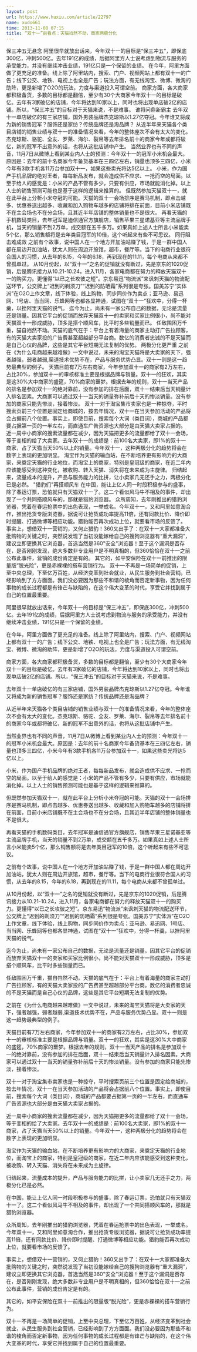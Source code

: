 ```yaml
---
layout: post
url: https://www.huxiu.com/article/22797
name: xudo661
time: 2013-11-08 07:15
title: “双十一”前看点：天猫岿然不动，商家两极分化
---
```

保三冲五无悬念 阿里很早就放出话来，今年双十一的目标是“保三冲五”，即保底300亿，冲刺500亿。去年191亿的成绩，后据阿里方人士说考虑到物流与服务的承受能力，并没有继续冲击业绩，191亿只是一个保留的业绩。 在今年，阿里方面做了更充足的准备。线上除了阿里站内，搜索、门户、视频网站上都有双十一的广告；线下公交、地铁、电视上也全是广告；玩法方面，有无线淘宝、微博、微淘的助阵，更是新增了O2O的玩法，力度与渠道投入可谓空前。 商家方面，各大商家都积极备货，多数的目标都是翻倍，至少有30个大商家今年双十一的目标是破亿。去年有3家破亿的店铺，今年将达到10家以上，同时也将出现单店破2亿的店铺。所以，“保三冲五”的目标对于天猫来说，不是难事。 谁将问鼎新霸主 去年双十一单店破亿的有三家店铺，国外男装品牌杰克琼斯以1.27亿夺冠。今年谁又将成为新的销售冠军？服饰还是家纺？传统品牌还是淘品牌？ 从近半年来天猫各个类目店铺的销售业绩与双十一的准备情况来看，今年的整体座次不会有太大的变化。杰克琼斯、骆驼、全友、罗莱、海尔、裂帛等去年排名前十的商家今年或都将破亿，新的冠军不出意外的话，也将从这批店铺中产生。 当然业界也有不同的声音，11月7日从微博上看到某业内人士的预测：今年双十一的冠军小米机会最大。原因是：去年的前十名商家今年备货基本在三四亿左右，销量也顶多三四亿，小米今年有3款手机各11万台参加双十一，如果这些卖光将达5亿以上。 小米，作为国产手机品牌的绝对王者，每每新品发布，就会造成供不应求、一抢而空的局面。以至于给人的感觉是：小米的产品不管有多少，只要有供应，市场就能消化掉。以上人士的销售预测可能也是基于这样的逻辑来推算的。 但既然参加天猫双十一，就在此平台上分析小米夺冠的可能。天猫的双十一会场排序是赛马机制，即点击越多、优惠券送出越多、收藏和加入购物车越多的店铺将排在前面，目前小米店铺既不在主会场也不在分会场，且其近半年店铺的整体销量也不是很大。 再看天猫的手机数码类目，去年冠军是迪信通官方旗舰店，销售苹果三星诺基亚等主流品牌手机，当天的销量不到2万单，成交额在五千多万。如果真如上述人士所言小米能卖5个亿，那么销售额将是去年类目冠军的10倍，这个听起来有些不可思议。 同行阻击难成效 之前有个故事，说中国人在一个地方开加油站赚了钱，于是一群中国人都在周边开加油站，犹太人则在周边开旅馆，超市，餐厅等。当下的电商行业很符合国人的习惯，从去年的8.15，今年的6.18，再到现在的11.11，每个电商从来都不曾孤单过。 从10月份起，以“双十一”之名的促销就没有断过，先是京东的1020促销，后是腾讯接力从10.21-10.24，进入11月，各家电商都在努力的释放天猫双十一的购买力。更懂得“以已之长攻彼之短”。京东易迅“物流派”来讽刺天猫的物流配送环节，公交牌上“迟到的剃须刀”“迟到的防晒霜”系列很是夸张。国美苏宁“实体派”在O2O上作文章，线下体验，线上购物，同步同价作为卖点；亚马逊、易迅网、1号店、当当网、乐蜂网等也都各显神通，试图在“双十一”狂欢中，分得一杯羹，以挫阿里天猫的锐气。 迄今为止，尚未有一家公布自己的数据，无论是流量还是销量。因其它平台的促销而放弃天猫双十一的卖家和买家比例很小，尚不能对天猫双十一形成威胁，顶多是搭个顺风车，比平时多些销量而已。 任敌围困万千重，猫自岿然不动。天猫的底气在于：平台上有着海量的商家主动打广告拉顾客，有的天猫大卖家投的广告费甚至超越部分平台商。数亿的消费者忠诚的不是天猫而是自己心仪的品牌，这些是其它平台短期无法复制的优势。 两极分化更严重 之前在《为什么电商越来越难做》一文中说过，未来的淘宝天猫将是大卖家的天下，强者越强，弱者越弱,渠道技术优势不在，产品与服务优势凸显。双十一则是这一趋势最典型的例子。 天猫目前有7万左右商家，今年参加双十一的商家有2万左右，占比30%，参加双十一的审核标准主要是根据品牌与销量。双十一的狂欢，其实是这30%大中商家的盛筵，70%商家的噩梦。根据去年的规则，双十一当天产品的排名是参加双十一的绝对靠前，没有参加的排在后面，双十一结束后当天销量计入排名因素。大商家可以通过双十一当天的销量弥补前后十天的惨淡销量。没有参加的商家只能先惨淡，接着惨淡。 双十一对于淘宝集市卖家也是一种掠夺，平时搜索页前三个位置是固定给商城的，按去年情况，双十一在当天参加活动的产品将会占据前八个位置。事实上，即使目前，搜索每个大词（类目词），商城的产品都要占据第一页的一半左右，而直通车广告资源也大部分是由天猫大卖家占据的。 近一周中小商家的搜索流量都在减少，因为天猫把更多的流量都给了双十一会场，等于变相的给了大卖家。去年双十一的成绩是：前100名大卖家，即1%的双十一商家，占了天猫当天50%以上的销量。今年双十一，这种两极分化的趋势将会在数字上表现的更加明显。 淘宝作为天猫的输血站，在不断培养更有影响力的大商家，来奠定天猫的行业地位，而淘宝上的商家，特别是皇冠级的商家，在近二年内应该能感受到这种变化，被收购、转入天猫、消失将在未来成为主旋律。 归结起来，流量成本的提升，产品与服务能力的比拼，让小卖家几无还手之力，两极分化已是必然。 "猎豹们"再搭顺风车 在中国，能让上亿人同一时段积极参与的盛事，除了春运订票，恐怕就只有天猫双十一了。这二个看似风马牛不相及的事件，却出现了一个共同搭顺风车的，那就是猎豹浏览器。 众所周知，去年刚推出的猎豹浏览器，凭着在春运抢票中的出色表现，一举成名。今年双十一，又和阿里如意淘合作，推出抢货专版浏览器，据说可让抢货成功率提高11倍，还有同款比价、降价即时提醒、打通微博等相应功能。猎豹能否再次成功上位，就要看市场的反馈了。 事实上，想借双十一营销的，又何止猎豹！360又出手了：在双十一大家都准备大批购物的关键之时，突然说发现了当初没能嫁给自己的搜狗浏览器有“重大漏洞”，建议立即更换其它浏览器，首选当然是360"安全"浏览器！至于这个漏洞是否存在，是否刚刚发现，绝大多数非专业用户是不明真相的，但360恰恰在双十一之前公布此事件，营销的成份肯定是有的。 其它的，如平安保险在双十一前推出的限量版“脱光险”，更是赤裸裸的搭车营销行为。 双十一不再是一场简单的促销，上至中央总理，下至亿万百姓，从经济变革到社会就业，从民生服务到社会营销，已经影响到了方方面面。我们没必要因为那些不和谐的棱角而否定新事物，因为任何事物的成长过程都是有锋芒与缺陷的，在这个伟大变革的时代，享受它并找到属于自己的位置最重要。

阿里很早就放出话来，今年双十一的目标是“保三冲五”，即保底300亿，冲刺500亿。去年191亿的成绩，后据阿里方人士说考虑到物流与服务的承受能力，并没有继续冲击业绩，191亿只是一个保留的业绩。

在今年，阿里方面做了更充足的准备。线上除了阿里站内，搜索、门户、视频网站上都有双十一的广告；线下公交、地铁、电视上也全是广告；玩法方面，有无线淘宝、微博、微淘的助阵，更是新增了O2O的玩法，力度与渠道投入可谓空前。

商家方面，各大商家都积极备货，多数的目标都是翻倍，至少有30个大商家今年双十一的目标是破亿。去年有3家破亿的店铺，今年将达到10家以上，同时也将出现单店破2亿的店铺。所以，“保三冲五”的目标对于天猫来说，不是难事。

去年双十一单店破亿的有三家店铺，国外男装品牌杰克琼斯以1.27亿夺冠。今年谁又将成为新的销售冠军？服饰还是家纺？传统品牌还是淘品牌？

从近半年来天猫各个类目店铺的销售业绩与双十一的准备情况来看，今年的整体座次不会有太大的变化。杰克琼斯、骆驼、全友、罗莱、海尔、裂帛等去年排名前十的商家今年或都将破亿，新的冠军不出意外的话，也将从这批店铺中产生。

当然业界也有不同的声音，11月7日从微博上看到某业内人士的预测：今年双十一的冠军小米机会最大。原因是：去年的前十名商家今年备货基本在三四亿左右，销量也顶多三四亿，小米今年有3款手机各11万台参加双十一，如果这些卖光将达5亿以上。

小米，作为国产手机品牌的绝对王者，每每新品发布，就会造成供不应求、一抢而空的局面。以至于给人的感觉是：小米的产品不管有多少，只要有供应，市场就能消化掉。以上人士的销售预测可能也是基于这样的逻辑来推算的。

但既然参加天猫双十一，就在此平台上分析小米夺冠的可能。天猫的双十一会场排序是赛马机制，即点击越多、优惠券送出越多、收藏和加入购物车越多的店铺将排在前面，目前小米店铺既不在主会场也不在分会场，且其近半年店铺的整体销量也不是很大。

再看天猫的手机数码类目，去年冠军是迪信通官方旗舰店，销售苹果三星诺基亚等主流品牌手机，当天的销量不到2万单，成交额在五千多万。如果真如上述人士所言小米能卖5个亿，那么销售额将是去年类目冠军的10倍，这个听起来有些不可思议。

之前有个故事，说中国人在一个地方开加油站赚了钱，于是一群中国人都在周边开加油站，犹太人则在周边开旅馆，超市，餐厅等。当下的电商行业很符合国人的习惯，从去年的8.15，今年的6.18，再到现在的11.11，每个电商从来都不曾孤单过。

从10月份起，以“双十一”之名的促销就没有断过，先是京东的1020促销，后是腾讯接力从10.21-10.24，进入11月，各家电商都在努力的释放天猫双十一的购买力。更懂得“以已之长攻彼之短”。京东易迅“物流派”来讽刺天猫的物流配送环节，公交牌上“迟到的剃须刀”“迟到的防晒霜”系列很是夸张。国美苏宁“实体派”在O2O上作文章，线下体验，线上购物，同步同价作为卖点；亚马逊、易迅网、1号店、当当网、乐蜂网等也都各显神通，试图在“双十一”狂欢中，分得一杯羹，以挫阿里天猫的锐气。

迄今为止，尚未有一家公布自己的数据，无论是流量还是销量。因其它平台的促销而放弃天猫双十一的卖家和买家比例很小，尚不能对天猫双十一形成威胁，顶多是搭个顺风车，比平时多些销量而已。

任敌围困万千重，猫自岿然不动。天猫的底气在于：平台上有着海量的商家主动打广告拉顾客，有的天猫大卖家投的广告费甚至超越部分平台商。数亿的消费者忠诚的不是天猫而是自己心仪的品牌，这些是其它平台短期无法复制的优势。

之前在《为什么电商越来越难做》一文中说过，未来的淘宝天猫将是大卖家的天下，强者越强，弱者越弱,渠道技术优势不在，产品与服务优势凸显。双十一则是这一趋势最典型的例子。

天猫目前有7万左右商家，今年参加双十一的商家有2万左右，占比30%，参加双十一的审核标准主要是根据品牌与销量。双十一的狂欢，其实是这30%大中商家的盛筵，70%商家的噩梦。根据去年的规则，双十一当天产品的排名是参加双十一的绝对靠前，没有参加的排在后面，双十一结束后当天销量计入排名因素。大商家可以通过双十一当天的销量弥补前后十天的惨淡销量。没有参加的商家只能先惨淡，接着惨淡。

双十一对于淘宝集市卖家也是一种掠夺，平时搜索页前三个位置是固定给商城的，按去年情况，双十一在当天参加活动的产品将会占据前八个位置。事实上，即使目前，搜索每个大词（类目词），商城的产品都要占据第一页的一半左右，而直通车广告资源也大部分是由天猫大卖家占据的。

近一周中小商家的搜索流量都在减少，因为天猫把更多的流量都给了双十一会场，等于变相的给了大卖家。去年双十一的成绩是：前100名大卖家，即1%的双十一商家，占了天猫当天50%以上的销量。今年双十一，这种两极分化的趋势将会在数字上表现的更加明显。

淘宝作为天猫的输血站，在不断培养更有影响力的大商家，来奠定天猫的行业地位，而淘宝上的商家，特别是皇冠级的商家，在近二年内应该能感受到这种变化，被收购、转入天猫、消失将在未来成为主旋律。

归结起来，流量成本的提升，产品与服务能力的比拼，让小卖家几无还手之力，两极分化已是必然。

在中国，能让上亿人同一时段积极参与的盛事，除了春运订票，恐怕就只有天猫双十一了。这二个看似风马牛不相及的事件，却出现了一个共同搭顺风车的，那就是猎豹浏览器。

众所周知，去年刚推出的猎豹浏览器，凭着在春运抢票中的出色表现，一举成名。今年双十一，又和阿里如意淘合作，推出抢货专版浏览器，据说可让抢货成功率提高11倍，还有同款比价、降价即时提醒、打通微博等相应功能。猎豹能否再次成功上位，就要看市场的反馈了。

事实上，想借双十一营销的，又何止猎豹！360又出手了：在双十一大家都准备大批购物的关键之时，突然说发现了当初没能嫁给自己的搜狗浏览器有“重大漏洞”，建议立即更换其它浏览器，首选当然是360"安全"浏览器！至于这个漏洞是否存在，是否刚刚发现，绝大多数非专业用户是不明真相的，但360恰恰在双十一之前公布此事件，营销的成份肯定是有的。

其它的，如平安保险在双十一前推出的限量版“脱光险”，更是赤裸裸的搭车营销行为。

双十一不再是一场简单的促销，上至中央总理，下至亿万百姓，从经济变革到社会就业，从民生服务到社会营销，已经影响到了方方面面。我们没必要因为那些不和谐的棱角而否定新事物，因为任何事物的成长过程都是有锋芒与缺陷的，在这个伟大变革的时代，享受它并找到属于自己的位置最重要。

